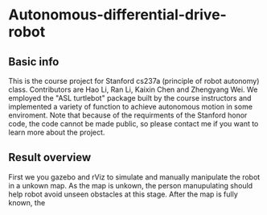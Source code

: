 # Autonomous-differential-drive-robot
## Basic info
This is the course project for Stanford cs237a (principle of robot autonomy) class. Contributors are Hao Li, Ran Li, Kaixin Chen and Zhengyang Wei. We employed the "ASL turtlebot" package built by the course instructors and implemented a variety of function to achieve autonomous motion in some enviroment. Note that because of the requirments of the Stanford honor code, the code cannot be made public, so please contact me if you want to learn more about the project.
## Result overview
First we you gazebo and rViz to simulate and manually manipulate the robot in a unkown map. As the map is unkown, the person manupulating should help robot avoid unseen obstacles at this stage.
After the map is fully known, the 
